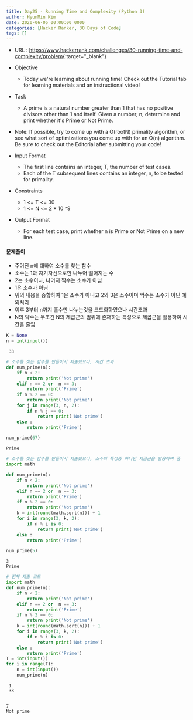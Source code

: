 ```yaml
---
title: Day25 - Running Time and Complexity (Python 3)
author: HyunMin Kim
date: 2020-06-05 00:00:00 0000
categories: [Hacker Ranker, 30 Days of Code]
tags: []
---
```


- URL : <https://www.hackerrank.com/challenges/30-running-time-and-complexity/problem>{:target="_blank"}

- Objective
    - Today we're learning about running time! Check out the Tutorial tab for learning materials and an instructional video!

- Task
    - A prime is a natural number greater than 1 that has no positive divisors other than 1 and itself. Given a number, n, determine and print whether it's Prime or Not Prime.

- Note: If possible, try to come up with a O(rootN) primality algorithm, or see what sort of optimizations you come up with for an O(n) algorithm. Be sure to check out the Editorial after submitting your code!

- Input Format
    - The first line contains an integer, T, the number of test cases.
    - Each of the T subsequent lines contains an integer, n, to be tested for primality.

- Constraints
    - 1 <= T <= 30
    - 1 <= N <= 2 * 10 ^9
- Output Format
    - For each test case, print whether n is Prime or Not Prime on a new line.

#### 문제풀이
- 주어진 n에 대하여 소수를 찾는 함수
- 소수는 1과 자기자신으로만 나누어 떨어지는 수
- 2는 소수이나, 나머지 짝수는 소수가 아님
- 1은 소수가 아님
- 위의 내용을 종합하여 1은 소수가 아니고 2와 3은 소수이며 짝수는 소수가 아닌 예외처리
- 이후 3부터 n까지 홀수만 나누는것을 코드화하였으나 시간초과
- N의 약수는 무조건 N의 제곱근의 범위에 존재하는 특성으로 제곱근을 활용하여 시간을 줄임


```python
K = None
n = int(input())
```

     33



```python
# 소수를 찾는 함수를 만들어서 제출했으나, 시간 초과
def num_prime(n):
    if n < 2:
        return print('Not prime')
    elif n == 2 or  n == 3:
        return print('Prime')
    if n % 2 == 0:
        return print('Not prime')
    for j in range(3, n, 2):
        if n % j == 0:
            return print('Not prime')
    else :
        return print('Prime')
```


```python
num_prime(67)
```

    Prime



```python
# 소수를 찾는 함수를 만들어서 제출했으나, 소수의 특성중 하나인 제곱근을 활용하여 품
import math

def num_prime(n):
    if n < 2:
        return print('Not prime')
    elif n == 2 or  n == 3:
        return print('Prime')
    if n % 2 == 0:
        return print('Not prime')
    k = int(round(math.sqrt(n))) + 1
    for i in range(3, k, 2): 
        if n % i is 0: 
            return print('Not prime')
    else :
        return print('Prime')
```


```python
num_prime(5)
```

    3
    Prime



```python
# 전체 제출 코드
import math
def num_prime(n):
    if n < 2:
        return print('Not prime')
    elif n == 2 or  n == 3:
        return print('Prime')
    if n % 2 == 0:
        return print('Not prime')
    k = int(round(math.sqrt(n))) + 1
    for i in range(3, k, 2): 
        if n % i is 0: 
            return print('Not prime')
    else :
        return print('Prime')
T = int(input())
for i in range(T):
    n = int(input())
    num_prime(n)
```

     1
     33


    7
    Not prime

